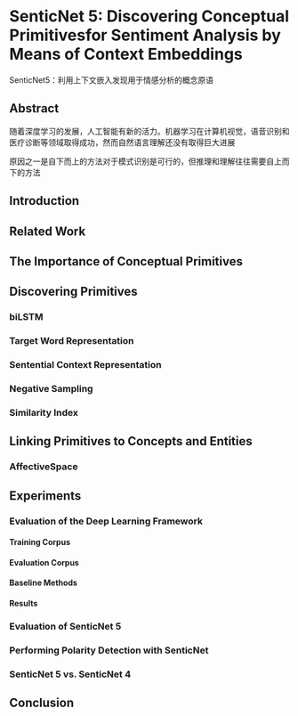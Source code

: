 # SenticNet 5: Discovering Conceptual Primitivesfor Sentiment Analysis by Means of Context Embeddings

SenticNet5：利用上下文嵌入发现用于情感分析的概念原语

## Abstract

随着深度学习的发展，人工智能有新的活力。机器学习在计算机视觉，语音识别和医疗诊断等领域取得成功，然而自然语言理解还没有取得巨大进展

原因之一是自下而上的方法对于模式识别是可行的，但推理和理解往往需要自上而下的方法


## Introduction
## Related Work
## The Importance of Conceptual Primitives
## Discovering Primitives
### biLSTM
### Target Word Representation
### Sentential Context Representation
### Negative Sampling
### Similarity Index
## Linking Primitives to Concepts and Entities
### AffectiveSpace
## Experiments
### Evaluation of the Deep Learning Framework
#### Training Corpus
#### Evaluation Corpus
#### Baseline Methods
#### Results
### Evaluation of SenticNet 5
### Performing Polarity Detection with SenticNet
### SenticNet 5 vs. SenticNet 4
## Conclusion
